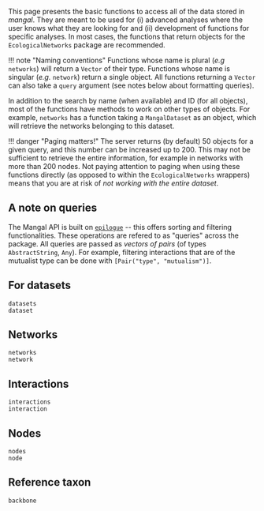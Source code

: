 This page presents the basic functions to access all of the data stored in
*mangal*. They are meant to be used for (i) advanced analyses where the user
knows what they are looking for and (ii) development of functions for specific
analyses. In most cases, the functions that return objects for the
`EcologicalNetworks` package are recommended.

!!! note "Naming conventions"
    Functions whose name is plural (*e.g* `networks`) will return a `Vector` of
    their type. Functions whose name is singular (*e.g.* `network`) return a single
    object. All functions returning a `Vector` can also take a `query` argument (see
    notes below about formatting queries).

In addition to the search by name (when available) and ID (for all objects),
most of the functions have methods to work on other types of objects. For
example, `networks` has a function taking a `MangalDataset` as an object, which
will retrieve the networks belonging to this dataset.

!!! danger "Paging matters!"
    The server returns (by default) 50 objects for a given query, and this number
    can be increased up to 200. This may not be sufficient to retrieve the entire
    information, for example in networks with more than 200 nodes. Not paying
    attention to paging when using these functions directly (as opposed to within
    the `EcologicalNetworks` wrappers) means that you are at risk of *not working
    with the entire dataset*.

## A note on queries

The Mangal API is built on
[`epilogue`](https://github.com/dchester/epilogue#rest-api) -- this offers
sorting and filtering functionalities. These operations are refered to as
"queries" across the package. All queries are passed as *vectors of pairs* (of
types `AbstractString`, `Any`). For example, filtering interactions that are of
the mutualist type can be done with `[Pair("type", "mutualism")]`.



## For datasets

```@docs
datasets
dataset
```

## Networks

```@docs
networks
network
```

## Interactions

```@docs
interactions
interaction
```

## Nodes

```@docs
nodes
node
```

## Reference taxon

```@docs
backbone
```
